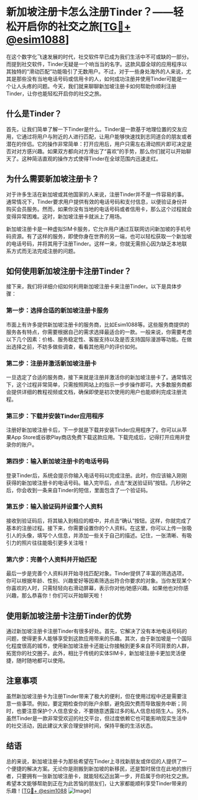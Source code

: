 # 新加坡注册卡怎么注册Tinder？——轻松开启你的社交之旅[[TG💪+ @esim1088](https://t.me/s/esim1088)]

在这个数字化飞速发展的时代，社交软件早已成为我们生活中不可或缺的一部分。而提到社交软件，Tinder无疑是一个响当当的名字。这款风靡全球的应用程序以其独特的“滑动匹配”功能吸引了无数用户。不过，对于一些身处海外的人来说，尤其是那些没有当地电话号码或信用卡的人，如何成功注册并使用Tinder可能是一个让人头疼的问题。今天，我们就来聊聊新加坡注册卡如何帮助你顺利注册Tinder，让你也能轻松开启你的社交之旅。

## 什么是Tinder？

首先，让我们简单了解一下Tinder是什么。Tinder是一款基于地理位置的交友应用，它通过将用户与附近的人进行匹配，让用户能够快速找到志同道合的朋友或者潜在的伴侣。它的操作非常简单：打开应用后，用户只需左右滑动照片即可决定是否对对方感兴趣。如果双方都向对方滑出了“喜欢”的手势，那么你们就可以开始聊天了。这种简洁直观的操作方式使得Tinder在全球范围内迅速走红。

## 为什么需要新加坡注册卡？

对于许多生活在新加坡或其他国家的人来说，注册Tinder并不是一件容易的事。通常情况下，Tinder要求用户提供有效的电话号码和支付信息，以便验证身份并购买会员服务。然而，如果你没有当地的电话号码或者信用卡，那么这个过程就会变得异常困难。这时，新加坡注册卡就派上了用场。

新加坡注册卡是一种虚拟SIM卡服务，它允许用户通过互联网访问新加坡的手机号码资源。有了这样的服务，即使你身在世界的另一端，也可以轻松获取一个新加坡的电话号码，并将其用于注册Tinder。这样一来，你就无需担心因为缺乏本地联系方式而无法完成注册的问题。

## 如何使用新加坡注册卡注册Tinder？

接下来，我们将详细介绍如何利用新加坡注册卡来注册Tinder。以下是具体步骤：

### 第一步：选择合适的新加坡注册卡服务

市面上有许多提供新加坡注册卡的服务商，比如Esim1088等。这些服务商提供的服务各有特点，你需要根据自己的需求选择最适合的一款。一般来说，你需要考虑以下几个因素：价格、服务稳定性、客服支持以及是否支持国际漫游等功能。在做出选择之前，不妨多做些调查，看看其他用户的评价如何。

### 第二步：注册并激活新加坡注册卡

一旦选定了合适的服务商，接下来就是注册并激活你的新加坡注册卡了。通常情况下，这个过程非常简单，只需按照网站上的指示一步步操作即可。大多数服务商都会提供详细的教程视频或文档，确保即使是初次使用的用户也能顺利完成注册流程。

### 第三步：下载并安装Tinder应用程序

注册好新加坡注册卡后，下一步就是下载并安装Tinder应用程序了。你可以从苹果App Store或谷歌Play商店免费下载这款应用。下载完成后，记得打开应用并登录你的账户。

### 第四步：输入新加坡注册卡的电话号码

登录Tinder后，系统会提示你输入电话号码以完成注册。此时，你应该输入刚刚获得的新加坡注册卡的电话号码。输入完毕后，点击“发送验证码”按钮。几秒钟之后，你会收到一条来自Tinder的短信，里面包含了一个验证码。

### 第五步：输入验证码并设置个人资料

接收到验证码后，将其输入到相应的框中，并点击“确认”按钮。这样，你就完成了基本的注册过程。接下来，你需要设置你的个人资料。在这里，你可以上传一张吸引人的头像，填写个人信息，并添加一些关于自己的描述。记住，一张清晰、有吸引力的照片往往能吸引更多关注哦！

### 第六步：完善个人资料并开始匹配

最后一步是完善个人资料并开始寻找匹配对象。Tinder提供了丰富的筛选选项，你可以根据年龄、性别、兴趣爱好等因素筛选出符合你要求的对象。当你发现某个你喜欢的人时，只需轻轻向右滑动屏幕，表示你对他/她感兴趣。如果他也对你感兴趣，那么恭喜你！你们可以开始聊天啦！

## 使用新加坡注册卡注册Tinder的优势

通过新加坡注册卡注册Tinder有很多好处。首先，它解决了没有本地电话号码的问题，使得更多人能够享受到这款应用带来的乐趣。其次，由于新加坡是一个国际化程度很高的城市，使用新加坡注册卡还能让你接触到更多来自不同背景的人群，拓宽你的社交圈子。此外，相比于传统的实体SIM卡，新加坡注册卡更加灵活便捷，随时随地都可以使用。

## 注意事项

虽然新加坡注册卡为注册Tinder带来了极大的便利，但在使用过程中还是需要注意一些事项。例如，要定期检查你的账户余额，避免因欠费而导致服务中断；同时，也要注意保护个人信息安全，不要随意透露过多的私人信息给陌生人。另外，虽然Tinder是一款非常受欢迎的社交平台，但过度依赖它也可能影响现实生活中的社交活动，因此建议大家合理安排时间，保持平衡的生活状态。

## 结语

总的来说，新加坡注册卡为那些希望在Tinder上寻找新朋友或伴侣的人提供了一个便捷的解决方案。无论你是刚搬到新加坡的新移民，还是暂时居住在此地的旅行者，只要拥有一张新加坡注册卡，就能轻松迈出第一步，开启属于你的社交之旅。希望本文能够帮助到正在为此苦恼的朋友们，让大家都能顺利享受Tinder带来的乐趣！[[TG💪+ @esim1088](https://t.me/s/esim1088) ![Image](https://i.postimg.cc/4NQfJmqS/Snipaste-2025-05-13-00-14-12.png)]